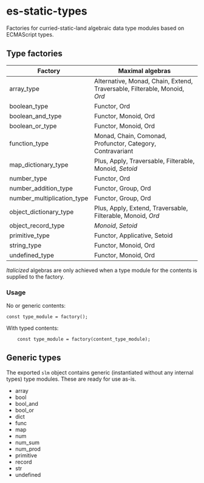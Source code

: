# es-static-types   
Factories for curried-static-land algebraic data type modules based on ECMAScript types.

## Type factories    
   
Factory | Maximal algebras
--------|------------------
array_type | Alternative, Monad, Chain, Extend, Traversable, Filterable, Monoid, *Ord*  
boolean_type | Functor, Ord 
boolean_and_type | Functor, Monoid,  Ord 
boolean_or_type | Functor, Monoid,  Ord 
function_type | Monad, Chain, Comonad, Profunctor, Category, Contravariant
map_dictionary_type | Plus, Apply, Traversable, Filterable, Monoid, *Setoid*  
number_type | Functor, Ord
number_addition_type | Functor, Group, Ord
number_multiplication_type | Functor, Group, Ord
object_dictionary_type | Plus, Apply, Extend, Traversable, Filterable, Monoid, *Ord*
object_record_type | *Monoid*, *Setoid*
primitive_type | Functor, Applicative, Setoid
string_type | Functor, Monoid, Ord
undefined_type | Functor, Monoid, Ord

*Italicized* algebras are only achieved when a type module for the contents is supplied to the factory.

### Usage

No or generic contents:
```
const type_module = factory();
```
    
With typed contents:
```
    const type_module = factory(content_type_module);
```

## Generic types

The exported `slm` object contains generic (instantiated without any internal types) type modules. These are ready for use as-is.
- array
- bool
- bool_and
- bool_or
- dict
- func
- map
- num
- num_sum
- num_prod
- primitive
- record
- str
- undefined
